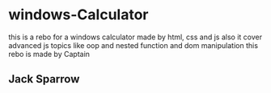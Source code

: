 # windows-Calculator
this is a rebo for a windows calculator made by html, css and js 
also it cover advanced js topics like oop and nested function and dom manipulation
this rebo is made by Captain <h2>Jack Sparrow</h2>
